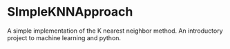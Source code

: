 # SImpleKNNApproach
A simple implementation of the K nearest neighbor method. 
An introductory project to machine learning and python.
